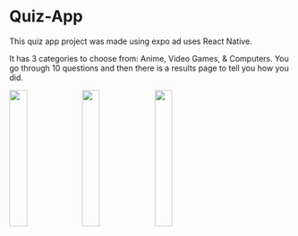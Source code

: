 # Quiz-App

This quiz app project was made using expo ad uses React Native.

It has 3 categories to choose from: Anime, Video Games, & Computers. You go through 10 questions and then there is a results page to tell you how you did.
<div>
<img src="https://github.com/erizilla/Quiz-App/blob/main/quiz-screenshots/Screenshot_1.png" width="25%" height="25%"/>
<img src="https://github.com/erizilla/Quiz-App/blob/main/quiz-screenshots/Screenshot_2.png" width="25%" height="25%"/>
<img src="https://github.com/erizilla/Quiz-App/blob/main/quiz-screenshots/Screenshot_3.png" width="25%" height="25%"/>
</div>
